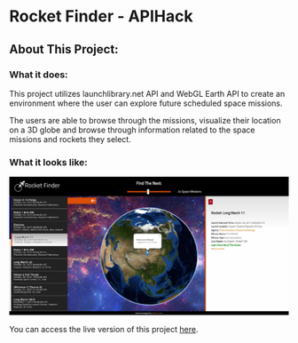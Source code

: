 # Rocket Finder - APIHack

## About This Project:


### What it does:
This project utilizes launchlibrary.net API and WebGL Earth API to create an environment where the user can explore future scheduled space missions.

The users are able to browse through the missions, visualize their location on a 3D globe and browse through information related to the space missions and rockets they select.

### What it looks like:
![ScreenShot](Mockup/Screenshots/SSinside.jpg)

You can access the live version of this project [here](https://devtrader.github.io/RocketFinder/).


